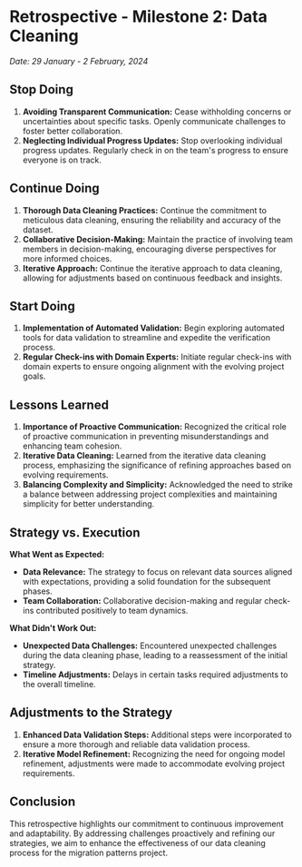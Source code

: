 # Retrospective - Milestone 2: Data Cleaning
*Date: 29 January - 2 February, 2024*

## Stop Doing
1. **Avoiding Transparent Communication:** Cease withholding concerns or uncertainties about specific tasks. Openly communicate challenges to foster better collaboration.
2. **Neglecting Individual Progress Updates:** Stop overlooking individual progress updates. Regularly check in on the team's progress to ensure everyone is on track.

## Continue Doing
1. **Thorough Data Cleaning Practices:** Continue the commitment to meticulous data cleaning, ensuring the reliability and accuracy of the dataset.
2. **Collaborative Decision-Making:** Maintain the practice of involving team members in decision-making, encouraging diverse perspectives for more informed choices.
3. **Iterative Approach:** Continue the iterative approach to data cleaning, allowing for adjustments based on continuous feedback and insights.

## Start Doing
1. **Implementation of Automated Validation:** Begin exploring automated tools for data validation to streamline and expedite the verification process.
2. **Regular Check-ins with Domain Experts:** Initiate regular check-ins with domain experts to ensure ongoing alignment with the evolving project goals.

## Lessons Learned
1. **Importance of Proactive Communication:** Recognized the critical role of proactive communication in preventing misunderstandings and enhancing team cohesion.
2. **Iterative Data Cleaning:** Learned from the iterative data cleaning process, emphasizing the significance of refining approaches based on evolving requirements.
3. **Balancing Complexity and Simplicity:** Acknowledged the need to strike a balance between addressing project complexities and maintaining simplicity for better understanding.

## Strategy vs. Execution
**What Went as Expected:**
- **Data Relevance:** The strategy to focus on relevant data sources aligned with expectations, providing a solid foundation for the subsequent phases.
- **Team Collaboration:** Collaborative decision-making and regular check-ins contributed positively to team dynamics.

**What Didn't Work Out:**
- **Unexpected Data Challenges:** Encountered unexpected challenges during the data cleaning phase, leading to a reassessment of the initial strategy.
- **Timeline Adjustments:** Delays in certain tasks required adjustments to the overall timeline.

## Adjustments to the Strategy
1. **Enhanced Data Validation Steps:** Additional steps were incorporated to ensure a more thorough and reliable data validation process.
2. **Iterative Model Refinement:** Recognizing the need for ongoing model refinement, adjustments were made to accommodate evolving project requirements.

## Conclusion
This retrospective highlights our commitment to continuous improvement and adaptability. By addressing challenges proactively and refining our strategies, we aim to enhance the effectiveness of our data cleaning process for the migration patterns project.
